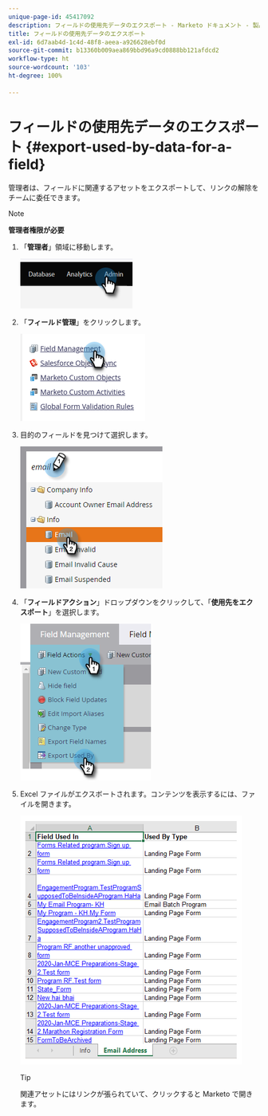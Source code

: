 ```yaml
---
unique-page-id: 45417092
description: フィールドの使用先データのエクスポート - Marketo ドキュメント - 製品ドキュメント
title: フィールドの使用先データのエクスポート
exl-id: 6d7aab4d-1c4d-48f8-aeea-a926628ebf0d
source-git-commit: b13360b009aea869bbd96a9cd0888bb121afdcd2
workflow-type: ht
source-wordcount: '103'
ht-degree: 100%

---
```


# フィールドの使用先データのエクスポート {#export-used-by-data-for-a-field}

管理者は、フィールドに関連するアセットをエクスポートして、リンクの解除をチームに委任できます。

>[!NOTE]
>
>**管理者権限が必要**

1. 「**管理者**」領域に移動します。

   ![](assets/export-used-by-data-for-a-field-1.png)

1. 「**フィールド管理**」をクリックします。

   ![](assets/export-used-by-data-for-a-field-2.png)

1. 目的のフィールドを見つけて選択します。

   ![](assets/export-used-by-data-for-a-field-3.png)

1. 「**フィールドアクション**」ドロップダウンをクリックして、「**使用先をエクスポート**」を選択します。

   ![](assets/export-used-by-data-for-a-field-4.png)

1. Excel ファイルがエクスボートされます。コンテンツを表示するには、ファイルを開きます。

   ![](assets/export-used-by-data-for-a-field-5.png)

   >[!TIP]
   >
   >関連アセットにはリンクが張られていて、クリックすると Marketo で開きます。
